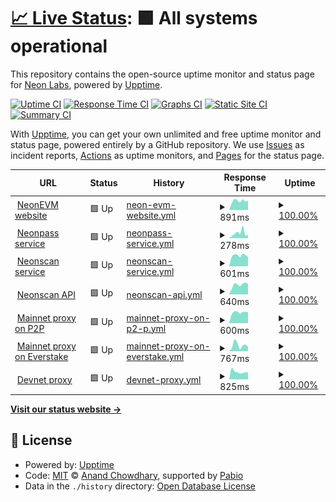 # [📈 Live Status](https://status.neonevm.org): <!--live status--> **🟩 All systems operational**

This repository contains the open-source uptime monitor and status page for [Neon Labs](https://neon-labs.org/), powered by [Upptime](https://github.com/upptime/upptime).

[![Uptime CI](https://github.com/neonlabsorg/status/workflows/Uptime%20CI/badge.svg)](https://github.com/neonlabsorg/status/actions?query=workflow%3A%22Uptime+CI%22)
[![Response Time CI](https://github.com/neonlabsorg/status/workflows/Response%20Time%20CI/badge.svg)](https://github.com/neonlabsorg/status/actions?query=workflow%3A%22Response+Time+CI%22)
[![Graphs CI](https://github.com/neonlabsorg/status/workflows/Graphs%20CI/badge.svg)](https://github.com/neonlabsorg/status/actions?query=workflow%3A%22Graphs+CI%22)
[![Static Site CI](https://github.com/neonlabsorg/status/workflows/Static%20Site%20CI/badge.svg)](https://github.com/neonlabsorg/status/actions?query=workflow%3A%22Static+Site+CI%22)
[![Summary CI](https://github.com/neonlabsorg/status/workflows/Summary%20CI/badge.svg)](https://github.com/neonlabsorg/status/actions?query=workflow%3A%22Summary+CI%22)

With [Upptime](https://upptime.js.org), you can get your own unlimited and free uptime monitor and status page, powered entirely by a GitHub repository. We use [Issues](https://github.com/neonlabsorg/status/issues) as incident reports, [Actions](https://github.com/neonlabsorg/status/actions) as uptime monitors, and [Pages](https://status.neonevm.org) for the status page.

<!--start: status pages-->
<!-- This summary is generated by Upptime (https://github.com/upptime/upptime) -->
<!-- Do not edit this manually, your changes will be overwritten -->
<!-- prettier-ignore -->
| URL | Status | History | Response Time | Uptime |
| --- | ------ | ------- | ------------- | ------ |
| <img alt="" src="https://icons.duckduckgo.com/ip3/neonevm.org.ico" height="13"> [NeonEVM website](https://neonevm.org) | 🟩 Up | [neon-evm-website.yml](https://github.com/neonlabsorg/status/commits/HEAD/history/neon-evm-website.yml) | <details><summary><img alt="Response time graph" src="./graphs/neon-evm-website/response-time-week.png" height="20"> 891ms</summary><br><a href="https://status.neonevm.org/history/neon-evm-website"><img alt="Response time 1006" src="https://img.shields.io/endpoint?url=https%3A%2F%2Fraw.githubusercontent.com%2Fneonlabsorg%2Fstatus%2FHEAD%2Fapi%2Fneon-evm-website%2Fresponse-time.json"></a><br><a href="https://status.neonevm.org/history/neon-evm-website"><img alt="24-hour response time 870" src="https://img.shields.io/endpoint?url=https%3A%2F%2Fraw.githubusercontent.com%2Fneonlabsorg%2Fstatus%2FHEAD%2Fapi%2Fneon-evm-website%2Fresponse-time-day.json"></a><br><a href="https://status.neonevm.org/history/neon-evm-website"><img alt="7-day response time 891" src="https://img.shields.io/endpoint?url=https%3A%2F%2Fraw.githubusercontent.com%2Fneonlabsorg%2Fstatus%2FHEAD%2Fapi%2Fneon-evm-website%2Fresponse-time-week.json"></a><br><a href="https://status.neonevm.org/history/neon-evm-website"><img alt="30-day response time 799" src="https://img.shields.io/endpoint?url=https%3A%2F%2Fraw.githubusercontent.com%2Fneonlabsorg%2Fstatus%2FHEAD%2Fapi%2Fneon-evm-website%2Fresponse-time-month.json"></a><br><a href="https://status.neonevm.org/history/neon-evm-website"><img alt="1-year response time 1006" src="https://img.shields.io/endpoint?url=https%3A%2F%2Fraw.githubusercontent.com%2Fneonlabsorg%2Fstatus%2FHEAD%2Fapi%2Fneon-evm-website%2Fresponse-time-year.json"></a></details> | <details><summary><a href="https://status.neonevm.org/history/neon-evm-website">100.00%</a></summary><a href="https://status.neonevm.org/history/neon-evm-website"><img alt="All-time uptime 99.98%" src="https://img.shields.io/endpoint?url=https%3A%2F%2Fraw.githubusercontent.com%2Fneonlabsorg%2Fstatus%2FHEAD%2Fapi%2Fneon-evm-website%2Fuptime.json"></a><br><a href="https://status.neonevm.org/history/neon-evm-website"><img alt="24-hour uptime 100.00%" src="https://img.shields.io/endpoint?url=https%3A%2F%2Fraw.githubusercontent.com%2Fneonlabsorg%2Fstatus%2FHEAD%2Fapi%2Fneon-evm-website%2Fuptime-day.json"></a><br><a href="https://status.neonevm.org/history/neon-evm-website"><img alt="7-day uptime 100.00%" src="https://img.shields.io/endpoint?url=https%3A%2F%2Fraw.githubusercontent.com%2Fneonlabsorg%2Fstatus%2FHEAD%2Fapi%2Fneon-evm-website%2Fuptime-week.json"></a><br><a href="https://status.neonevm.org/history/neon-evm-website"><img alt="30-day uptime 100.00%" src="https://img.shields.io/endpoint?url=https%3A%2F%2Fraw.githubusercontent.com%2Fneonlabsorg%2Fstatus%2FHEAD%2Fapi%2Fneon-evm-website%2Fuptime-month.json"></a><br><a href="https://status.neonevm.org/history/neon-evm-website"><img alt="1-year uptime 99.98%" src="https://img.shields.io/endpoint?url=https%3A%2F%2Fraw.githubusercontent.com%2Fneonlabsorg%2Fstatus%2FHEAD%2Fapi%2Fneon-evm-website%2Fuptime-year.json"></a></details>
| <img alt="" src="https://icons.duckduckgo.com/ip3/neonpass.live.ico" height="13"> [Neonpass service](https://neonpass.live) | 🟩 Up | [neonpass-service.yml](https://github.com/neonlabsorg/status/commits/HEAD/history/neonpass-service.yml) | <details><summary><img alt="Response time graph" src="./graphs/neonpass-service/response-time-week.png" height="20"> 278ms</summary><br><a href="https://status.neonevm.org/history/neonpass-service"><img alt="Response time 238" src="https://img.shields.io/endpoint?url=https%3A%2F%2Fraw.githubusercontent.com%2Fneonlabsorg%2Fstatus%2FHEAD%2Fapi%2Fneonpass-service%2Fresponse-time.json"></a><br><a href="https://status.neonevm.org/history/neonpass-service"><img alt="24-hour response time 183" src="https://img.shields.io/endpoint?url=https%3A%2F%2Fraw.githubusercontent.com%2Fneonlabsorg%2Fstatus%2FHEAD%2Fapi%2Fneonpass-service%2Fresponse-time-day.json"></a><br><a href="https://status.neonevm.org/history/neonpass-service"><img alt="7-day response time 278" src="https://img.shields.io/endpoint?url=https%3A%2F%2Fraw.githubusercontent.com%2Fneonlabsorg%2Fstatus%2FHEAD%2Fapi%2Fneonpass-service%2Fresponse-time-week.json"></a><br><a href="https://status.neonevm.org/history/neonpass-service"><img alt="30-day response time 249" src="https://img.shields.io/endpoint?url=https%3A%2F%2Fraw.githubusercontent.com%2Fneonlabsorg%2Fstatus%2FHEAD%2Fapi%2Fneonpass-service%2Fresponse-time-month.json"></a><br><a href="https://status.neonevm.org/history/neonpass-service"><img alt="1-year response time 238" src="https://img.shields.io/endpoint?url=https%3A%2F%2Fraw.githubusercontent.com%2Fneonlabsorg%2Fstatus%2FHEAD%2Fapi%2Fneonpass-service%2Fresponse-time-year.json"></a></details> | <details><summary><a href="https://status.neonevm.org/history/neonpass-service">100.00%</a></summary><a href="https://status.neonevm.org/history/neonpass-service"><img alt="All-time uptime 100.00%" src="https://img.shields.io/endpoint?url=https%3A%2F%2Fraw.githubusercontent.com%2Fneonlabsorg%2Fstatus%2FHEAD%2Fapi%2Fneonpass-service%2Fuptime.json"></a><br><a href="https://status.neonevm.org/history/neonpass-service"><img alt="24-hour uptime 100.00%" src="https://img.shields.io/endpoint?url=https%3A%2F%2Fraw.githubusercontent.com%2Fneonlabsorg%2Fstatus%2FHEAD%2Fapi%2Fneonpass-service%2Fuptime-day.json"></a><br><a href="https://status.neonevm.org/history/neonpass-service"><img alt="7-day uptime 100.00%" src="https://img.shields.io/endpoint?url=https%3A%2F%2Fraw.githubusercontent.com%2Fneonlabsorg%2Fstatus%2FHEAD%2Fapi%2Fneonpass-service%2Fuptime-week.json"></a><br><a href="https://status.neonevm.org/history/neonpass-service"><img alt="30-day uptime 100.00%" src="https://img.shields.io/endpoint?url=https%3A%2F%2Fraw.githubusercontent.com%2Fneonlabsorg%2Fstatus%2FHEAD%2Fapi%2Fneonpass-service%2Fuptime-month.json"></a><br><a href="https://status.neonevm.org/history/neonpass-service"><img alt="1-year uptime 100.00%" src="https://img.shields.io/endpoint?url=https%3A%2F%2Fraw.githubusercontent.com%2Fneonlabsorg%2Fstatus%2FHEAD%2Fapi%2Fneonpass-service%2Fuptime-year.json"></a></details>
| <img alt="" src="https://icons.duckduckgo.com/ip3/neonscan.org.ico" height="13"> [Neonscan service](https://neonscan.org) | 🟩 Up | [neonscan-service.yml](https://github.com/neonlabsorg/status/commits/HEAD/history/neonscan-service.yml) | <details><summary><img alt="Response time graph" src="./graphs/neonscan-service/response-time-week.png" height="20"> 601ms</summary><br><a href="https://status.neonevm.org/history/neonscan-service"><img alt="Response time 568" src="https://img.shields.io/endpoint?url=https%3A%2F%2Fraw.githubusercontent.com%2Fneonlabsorg%2Fstatus%2FHEAD%2Fapi%2Fneonscan-service%2Fresponse-time.json"></a><br><a href="https://status.neonevm.org/history/neonscan-service"><img alt="24-hour response time 585" src="https://img.shields.io/endpoint?url=https%3A%2F%2Fraw.githubusercontent.com%2Fneonlabsorg%2Fstatus%2FHEAD%2Fapi%2Fneonscan-service%2Fresponse-time-day.json"></a><br><a href="https://status.neonevm.org/history/neonscan-service"><img alt="7-day response time 601" src="https://img.shields.io/endpoint?url=https%3A%2F%2Fraw.githubusercontent.com%2Fneonlabsorg%2Fstatus%2FHEAD%2Fapi%2Fneonscan-service%2Fresponse-time-week.json"></a><br><a href="https://status.neonevm.org/history/neonscan-service"><img alt="30-day response time 591" src="https://img.shields.io/endpoint?url=https%3A%2F%2Fraw.githubusercontent.com%2Fneonlabsorg%2Fstatus%2FHEAD%2Fapi%2Fneonscan-service%2Fresponse-time-month.json"></a><br><a href="https://status.neonevm.org/history/neonscan-service"><img alt="1-year response time 568" src="https://img.shields.io/endpoint?url=https%3A%2F%2Fraw.githubusercontent.com%2Fneonlabsorg%2Fstatus%2FHEAD%2Fapi%2Fneonscan-service%2Fresponse-time-year.json"></a></details> | <details><summary><a href="https://status.neonevm.org/history/neonscan-service">100.00%</a></summary><a href="https://status.neonevm.org/history/neonscan-service"><img alt="All-time uptime 100.00%" src="https://img.shields.io/endpoint?url=https%3A%2F%2Fraw.githubusercontent.com%2Fneonlabsorg%2Fstatus%2FHEAD%2Fapi%2Fneonscan-service%2Fuptime.json"></a><br><a href="https://status.neonevm.org/history/neonscan-service"><img alt="24-hour uptime 100.00%" src="https://img.shields.io/endpoint?url=https%3A%2F%2Fraw.githubusercontent.com%2Fneonlabsorg%2Fstatus%2FHEAD%2Fapi%2Fneonscan-service%2Fuptime-day.json"></a><br><a href="https://status.neonevm.org/history/neonscan-service"><img alt="7-day uptime 100.00%" src="https://img.shields.io/endpoint?url=https%3A%2F%2Fraw.githubusercontent.com%2Fneonlabsorg%2Fstatus%2FHEAD%2Fapi%2Fneonscan-service%2Fuptime-week.json"></a><br><a href="https://status.neonevm.org/history/neonscan-service"><img alt="30-day uptime 100.00%" src="https://img.shields.io/endpoint?url=https%3A%2F%2Fraw.githubusercontent.com%2Fneonlabsorg%2Fstatus%2FHEAD%2Fapi%2Fneonscan-service%2Fuptime-month.json"></a><br><a href="https://status.neonevm.org/history/neonscan-service"><img alt="1-year uptime 100.00%" src="https://img.shields.io/endpoint?url=https%3A%2F%2Fraw.githubusercontent.com%2Fneonlabsorg%2Fstatus%2FHEAD%2Fapi%2Fneonscan-service%2Fuptime-year.json"></a></details>
| <img alt="" src="https://neonscan.org/favicon.png" height="13"> [Neonscan API](https://api.neonscan.org/block/lastest?offset=0&limit=1) | 🟩 Up | [neonscan-api.yml](https://github.com/neonlabsorg/status/commits/HEAD/history/neonscan-api.yml) | <details><summary><img alt="Response time graph" src="./graphs/neonscan-api/response-time-week.png" height="20"> 640ms</summary><br><a href="https://status.neonevm.org/history/neonscan-api"><img alt="Response time 556" src="https://img.shields.io/endpoint?url=https%3A%2F%2Fraw.githubusercontent.com%2Fneonlabsorg%2Fstatus%2FHEAD%2Fapi%2Fneonscan-api%2Fresponse-time.json"></a><br><a href="https://status.neonevm.org/history/neonscan-api"><img alt="24-hour response time 566" src="https://img.shields.io/endpoint?url=https%3A%2F%2Fraw.githubusercontent.com%2Fneonlabsorg%2Fstatus%2FHEAD%2Fapi%2Fneonscan-api%2Fresponse-time-day.json"></a><br><a href="https://status.neonevm.org/history/neonscan-api"><img alt="7-day response time 640" src="https://img.shields.io/endpoint?url=https%3A%2F%2Fraw.githubusercontent.com%2Fneonlabsorg%2Fstatus%2FHEAD%2Fapi%2Fneonscan-api%2Fresponse-time-week.json"></a><br><a href="https://status.neonevm.org/history/neonscan-api"><img alt="30-day response time 575" src="https://img.shields.io/endpoint?url=https%3A%2F%2Fraw.githubusercontent.com%2Fneonlabsorg%2Fstatus%2FHEAD%2Fapi%2Fneonscan-api%2Fresponse-time-month.json"></a><br><a href="https://status.neonevm.org/history/neonscan-api"><img alt="1-year response time 556" src="https://img.shields.io/endpoint?url=https%3A%2F%2Fraw.githubusercontent.com%2Fneonlabsorg%2Fstatus%2FHEAD%2Fapi%2Fneonscan-api%2Fresponse-time-year.json"></a></details> | <details><summary><a href="https://status.neonevm.org/history/neonscan-api">100.00%</a></summary><a href="https://status.neonevm.org/history/neonscan-api"><img alt="All-time uptime 99.98%" src="https://img.shields.io/endpoint?url=https%3A%2F%2Fraw.githubusercontent.com%2Fneonlabsorg%2Fstatus%2FHEAD%2Fapi%2Fneonscan-api%2Fuptime.json"></a><br><a href="https://status.neonevm.org/history/neonscan-api"><img alt="24-hour uptime 100.00%" src="https://img.shields.io/endpoint?url=https%3A%2F%2Fraw.githubusercontent.com%2Fneonlabsorg%2Fstatus%2FHEAD%2Fapi%2Fneonscan-api%2Fuptime-day.json"></a><br><a href="https://status.neonevm.org/history/neonscan-api"><img alt="7-day uptime 100.00%" src="https://img.shields.io/endpoint?url=https%3A%2F%2Fraw.githubusercontent.com%2Fneonlabsorg%2Fstatus%2FHEAD%2Fapi%2Fneonscan-api%2Fuptime-week.json"></a><br><a href="https://status.neonevm.org/history/neonscan-api"><img alt="30-day uptime 99.96%" src="https://img.shields.io/endpoint?url=https%3A%2F%2Fraw.githubusercontent.com%2Fneonlabsorg%2Fstatus%2FHEAD%2Fapi%2Fneonscan-api%2Fuptime-month.json"></a><br><a href="https://status.neonevm.org/history/neonscan-api"><img alt="1-year uptime 99.98%" src="https://img.shields.io/endpoint?url=https%3A%2F%2Fraw.githubusercontent.com%2Fneonlabsorg%2Fstatus%2FHEAD%2Fapi%2Fneonscan-api%2Fuptime-year.json"></a></details>
| <img alt="" src="https://cdn.prod.website-files.com/661ce38fc2cbb4e39a655100/661e5a04c53f2dcc93c360b0_32x32.svg" height="13"> [Mainnet proxy on P2P](https://neon-proxy-mainnet.solana.p2p.org) | 🟩 Up | [mainnet-proxy-on-p2-p.yml](https://github.com/neonlabsorg/status/commits/HEAD/history/mainnet-proxy-on-p2-p.yml) | <details><summary><img alt="Response time graph" src="./graphs/mainnet-proxy-on-p2-p/response-time-week.png" height="20"> 600ms</summary><br><a href="https://status.neonevm.org/history/mainnet-proxy-on-p2-p"><img alt="Response time 550" src="https://img.shields.io/endpoint?url=https%3A%2F%2Fraw.githubusercontent.com%2Fneonlabsorg%2Fstatus%2FHEAD%2Fapi%2Fmainnet-proxy-on-p2-p%2Fresponse-time.json"></a><br><a href="https://status.neonevm.org/history/mainnet-proxy-on-p2-p"><img alt="24-hour response time 534" src="https://img.shields.io/endpoint?url=https%3A%2F%2Fraw.githubusercontent.com%2Fneonlabsorg%2Fstatus%2FHEAD%2Fapi%2Fmainnet-proxy-on-p2-p%2Fresponse-time-day.json"></a><br><a href="https://status.neonevm.org/history/mainnet-proxy-on-p2-p"><img alt="7-day response time 600" src="https://img.shields.io/endpoint?url=https%3A%2F%2Fraw.githubusercontent.com%2Fneonlabsorg%2Fstatus%2FHEAD%2Fapi%2Fmainnet-proxy-on-p2-p%2Fresponse-time-week.json"></a><br><a href="https://status.neonevm.org/history/mainnet-proxy-on-p2-p"><img alt="30-day response time 574" src="https://img.shields.io/endpoint?url=https%3A%2F%2Fraw.githubusercontent.com%2Fneonlabsorg%2Fstatus%2FHEAD%2Fapi%2Fmainnet-proxy-on-p2-p%2Fresponse-time-month.json"></a><br><a href="https://status.neonevm.org/history/mainnet-proxy-on-p2-p"><img alt="1-year response time 550" src="https://img.shields.io/endpoint?url=https%3A%2F%2Fraw.githubusercontent.com%2Fneonlabsorg%2Fstatus%2FHEAD%2Fapi%2Fmainnet-proxy-on-p2-p%2Fresponse-time-year.json"></a></details> | <details><summary><a href="https://status.neonevm.org/history/mainnet-proxy-on-p2-p">100.00%</a></summary><a href="https://status.neonevm.org/history/mainnet-proxy-on-p2-p"><img alt="All-time uptime 100.00%" src="https://img.shields.io/endpoint?url=https%3A%2F%2Fraw.githubusercontent.com%2Fneonlabsorg%2Fstatus%2FHEAD%2Fapi%2Fmainnet-proxy-on-p2-p%2Fuptime.json"></a><br><a href="https://status.neonevm.org/history/mainnet-proxy-on-p2-p"><img alt="24-hour uptime 100.00%" src="https://img.shields.io/endpoint?url=https%3A%2F%2Fraw.githubusercontent.com%2Fneonlabsorg%2Fstatus%2FHEAD%2Fapi%2Fmainnet-proxy-on-p2-p%2Fuptime-day.json"></a><br><a href="https://status.neonevm.org/history/mainnet-proxy-on-p2-p"><img alt="7-day uptime 100.00%" src="https://img.shields.io/endpoint?url=https%3A%2F%2Fraw.githubusercontent.com%2Fneonlabsorg%2Fstatus%2FHEAD%2Fapi%2Fmainnet-proxy-on-p2-p%2Fuptime-week.json"></a><br><a href="https://status.neonevm.org/history/mainnet-proxy-on-p2-p"><img alt="30-day uptime 100.00%" src="https://img.shields.io/endpoint?url=https%3A%2F%2Fraw.githubusercontent.com%2Fneonlabsorg%2Fstatus%2FHEAD%2Fapi%2Fmainnet-proxy-on-p2-p%2Fuptime-month.json"></a><br><a href="https://status.neonevm.org/history/mainnet-proxy-on-p2-p"><img alt="1-year uptime 100.00%" src="https://img.shields.io/endpoint?url=https%3A%2F%2Fraw.githubusercontent.com%2Fneonlabsorg%2Fstatus%2FHEAD%2Fapi%2Fmainnet-proxy-on-p2-p%2Fuptime-year.json"></a></details>
| <img alt="" src="https://avatars.githubusercontent.com/u/49940420" height="13"> [Mainnet proxy on Everstake](https://neon-mainnet.everstake.one) | 🟩 Up | [mainnet-proxy-on-everstake.yml](https://github.com/neonlabsorg/status/commits/HEAD/history/mainnet-proxy-on-everstake.yml) | <details><summary><img alt="Response time graph" src="./graphs/mainnet-proxy-on-everstake/response-time-week.png" height="20"> 767ms</summary><br><a href="https://status.neonevm.org/history/mainnet-proxy-on-everstake"><img alt="Response time 626" src="https://img.shields.io/endpoint?url=https%3A%2F%2Fraw.githubusercontent.com%2Fneonlabsorg%2Fstatus%2FHEAD%2Fapi%2Fmainnet-proxy-on-everstake%2Fresponse-time.json"></a><br><a href="https://status.neonevm.org/history/mainnet-proxy-on-everstake"><img alt="24-hour response time 534" src="https://img.shields.io/endpoint?url=https%3A%2F%2Fraw.githubusercontent.com%2Fneonlabsorg%2Fstatus%2FHEAD%2Fapi%2Fmainnet-proxy-on-everstake%2Fresponse-time-day.json"></a><br><a href="https://status.neonevm.org/history/mainnet-proxy-on-everstake"><img alt="7-day response time 767" src="https://img.shields.io/endpoint?url=https%3A%2F%2Fraw.githubusercontent.com%2Fneonlabsorg%2Fstatus%2FHEAD%2Fapi%2Fmainnet-proxy-on-everstake%2Fresponse-time-week.json"></a><br><a href="https://status.neonevm.org/history/mainnet-proxy-on-everstake"><img alt="30-day response time 519" src="https://img.shields.io/endpoint?url=https%3A%2F%2Fraw.githubusercontent.com%2Fneonlabsorg%2Fstatus%2FHEAD%2Fapi%2Fmainnet-proxy-on-everstake%2Fresponse-time-month.json"></a><br><a href="https://status.neonevm.org/history/mainnet-proxy-on-everstake"><img alt="1-year response time 626" src="https://img.shields.io/endpoint?url=https%3A%2F%2Fraw.githubusercontent.com%2Fneonlabsorg%2Fstatus%2FHEAD%2Fapi%2Fmainnet-proxy-on-everstake%2Fresponse-time-year.json"></a></details> | <details><summary><a href="https://status.neonevm.org/history/mainnet-proxy-on-everstake">100.00%</a></summary><a href="https://status.neonevm.org/history/mainnet-proxy-on-everstake"><img alt="All-time uptime 100.00%" src="https://img.shields.io/endpoint?url=https%3A%2F%2Fraw.githubusercontent.com%2Fneonlabsorg%2Fstatus%2FHEAD%2Fapi%2Fmainnet-proxy-on-everstake%2Fuptime.json"></a><br><a href="https://status.neonevm.org/history/mainnet-proxy-on-everstake"><img alt="24-hour uptime 100.00%" src="https://img.shields.io/endpoint?url=https%3A%2F%2Fraw.githubusercontent.com%2Fneonlabsorg%2Fstatus%2FHEAD%2Fapi%2Fmainnet-proxy-on-everstake%2Fuptime-day.json"></a><br><a href="https://status.neonevm.org/history/mainnet-proxy-on-everstake"><img alt="7-day uptime 100.00%" src="https://img.shields.io/endpoint?url=https%3A%2F%2Fraw.githubusercontent.com%2Fneonlabsorg%2Fstatus%2FHEAD%2Fapi%2Fmainnet-proxy-on-everstake%2Fuptime-week.json"></a><br><a href="https://status.neonevm.org/history/mainnet-proxy-on-everstake"><img alt="30-day uptime 100.00%" src="https://img.shields.io/endpoint?url=https%3A%2F%2Fraw.githubusercontent.com%2Fneonlabsorg%2Fstatus%2FHEAD%2Fapi%2Fmainnet-proxy-on-everstake%2Fuptime-month.json"></a><br><a href="https://status.neonevm.org/history/mainnet-proxy-on-everstake"><img alt="1-year uptime 100.00%" src="https://img.shields.io/endpoint?url=https%3A%2F%2Fraw.githubusercontent.com%2Fneonlabsorg%2Fstatus%2FHEAD%2Fapi%2Fmainnet-proxy-on-everstake%2Fuptime-year.json"></a></details>
| <img alt="" src="https://icons.duckduckgo.com/ip3/neonevm.org.ico" height="13"> [Devnet proxy](https://devnet.neonevm.org/solana) | 🟩 Up | [devnet-proxy.yml](https://github.com/neonlabsorg/status/commits/HEAD/history/devnet-proxy.yml) | <details><summary><img alt="Response time graph" src="./graphs/devnet-proxy/response-time-week.png" height="20"> 825ms</summary><br><a href="https://status.neonevm.org/history/devnet-proxy"><img alt="Response time 649" src="https://img.shields.io/endpoint?url=https%3A%2F%2Fraw.githubusercontent.com%2Fneonlabsorg%2Fstatus%2FHEAD%2Fapi%2Fdevnet-proxy%2Fresponse-time.json"></a><br><a href="https://status.neonevm.org/history/devnet-proxy"><img alt="24-hour response time 629" src="https://img.shields.io/endpoint?url=https%3A%2F%2Fraw.githubusercontent.com%2Fneonlabsorg%2Fstatus%2FHEAD%2Fapi%2Fdevnet-proxy%2Fresponse-time-day.json"></a><br><a href="https://status.neonevm.org/history/devnet-proxy"><img alt="7-day response time 825" src="https://img.shields.io/endpoint?url=https%3A%2F%2Fraw.githubusercontent.com%2Fneonlabsorg%2Fstatus%2FHEAD%2Fapi%2Fdevnet-proxy%2Fresponse-time-week.json"></a><br><a href="https://status.neonevm.org/history/devnet-proxy"><img alt="30-day response time 749" src="https://img.shields.io/endpoint?url=https%3A%2F%2Fraw.githubusercontent.com%2Fneonlabsorg%2Fstatus%2FHEAD%2Fapi%2Fdevnet-proxy%2Fresponse-time-month.json"></a><br><a href="https://status.neonevm.org/history/devnet-proxy"><img alt="1-year response time 649" src="https://img.shields.io/endpoint?url=https%3A%2F%2Fraw.githubusercontent.com%2Fneonlabsorg%2Fstatus%2FHEAD%2Fapi%2Fdevnet-proxy%2Fresponse-time-year.json"></a></details> | <details><summary><a href="https://status.neonevm.org/history/devnet-proxy">100.00%</a></summary><a href="https://status.neonevm.org/history/devnet-proxy"><img alt="All-time uptime 99.63%" src="https://img.shields.io/endpoint?url=https%3A%2F%2Fraw.githubusercontent.com%2Fneonlabsorg%2Fstatus%2FHEAD%2Fapi%2Fdevnet-proxy%2Fuptime.json"></a><br><a href="https://status.neonevm.org/history/devnet-proxy"><img alt="24-hour uptime 100.00%" src="https://img.shields.io/endpoint?url=https%3A%2F%2Fraw.githubusercontent.com%2Fneonlabsorg%2Fstatus%2FHEAD%2Fapi%2Fdevnet-proxy%2Fuptime-day.json"></a><br><a href="https://status.neonevm.org/history/devnet-proxy"><img alt="7-day uptime 100.00%" src="https://img.shields.io/endpoint?url=https%3A%2F%2Fraw.githubusercontent.com%2Fneonlabsorg%2Fstatus%2FHEAD%2Fapi%2Fdevnet-proxy%2Fuptime-week.json"></a><br><a href="https://status.neonevm.org/history/devnet-proxy"><img alt="30-day uptime 99.01%" src="https://img.shields.io/endpoint?url=https%3A%2F%2Fraw.githubusercontent.com%2Fneonlabsorg%2Fstatus%2FHEAD%2Fapi%2Fdevnet-proxy%2Fuptime-month.json"></a><br><a href="https://status.neonevm.org/history/devnet-proxy"><img alt="1-year uptime 99.63%" src="https://img.shields.io/endpoint?url=https%3A%2F%2Fraw.githubusercontent.com%2Fneonlabsorg%2Fstatus%2FHEAD%2Fapi%2Fdevnet-proxy%2Fuptime-year.json"></a></details>

<!--end: status pages-->

[**Visit our status website →**](https://status.neonevm.org)

## 📄 License

- Powered by: [Upptime](https://github.com/upptime/upptime)
- Code: [MIT](./LICENSE) © [Anand Chowdhary](https://anandchowdhary.com), supported by [Pabio](https://pabio.com)
- Data in the `./history` directory: [Open Database License](https://opendatacommons.org/licenses/odbl/1-0/)
